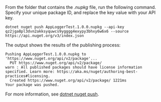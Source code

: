 From the folder that contains the *.nupkg* file, run the following command. Specify your unique package ID, and replace the key value with your API key.

```dotnetcli
dotnet nuget push AppLoggerTest.1.0.0.nupkg --api-key qz2jga8pl3dvn2akksyquwcs9ygggg4exypy3bhxy6w6x6 --source https://api.nuget.org/v3/index.json
```

The output shows the results of the publishing process:

```output
Pushing AppLoggerTest.1.0.0.nupkg to 'https://www.nuget.org/api/v2/package'...
  PUT https://www.nuget.org/api/v2/package/
warn : All published packages should have license information specified. Learn more: https://aka.ms/nuget/authoring-best-practices#licensing.
  Created https://www.nuget.org/api/v2/package/ 1221ms
Your package was pushed.
```

For more information, see [dotnet nuget push](/dotnet/core/tools/dotnet-nuget-push).